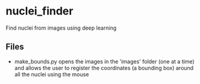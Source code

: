 # nuclei_finder
Find nuclei from images using deep learning


## Files
- make_bounds.py opens the images in the 'images' folder (one at a time) and allows the user to register the coordinates (a bounding box) around all the nuclei using the mouse